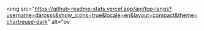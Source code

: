 <img src="https://github-readme-stats.vercel.app/api/top-langs?username=darosss&show_icons=true&locale=en&layout=compact&theme=chartreuse-dark" alt="ov
